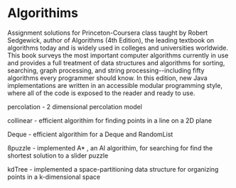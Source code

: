 # Algorithims
Assignment solutions for Princeton-Coursera class taught by Robert Sedgewick, author of Algorithms (4th Edition), the leading textbook on algorithms today and is widely used in colleges and universities worldwide. This book surveys the most important computer algorithms currently in use and provides a full treatment of data structures and algorithms for sorting, searching, graph processing, and string processing--including fifty algorithms every programmer should know. In this edition, new Java implementations are written in an accessible modular programming style, where all of the code is exposed to the reader and ready to use.


percolation - 2 dimensional percolation model

collinear - efficient algorithim for finding points in a line on a 2D plane

Deque - efficient algorithim for a Deque and RandomList

8puzzle - implemented A* , an AI algorithim, for searching for find the shortest solution to a slider puzzle

kdTree - implemented a space-partitioning data structure for organizing points in a k-dimensional space




